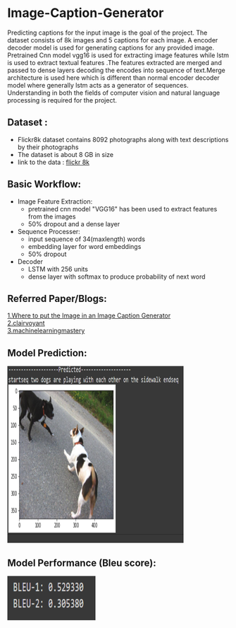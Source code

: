 # Image-Caption-Generator
Predicting  captions for the input image is the goal of the project. The dataset consists of 8k images and 5 captions for each image. A encoder decoder model is used for generating captions for any provided image. Pretrained Cnn model vgg16 is used for extracting image features while lstm is used to extract textual features .The features extracted are merged and passed to dense layers decoding the encodes into sequence of text.Merge architecture is used here which is different than normal encoder decoder model where generally lstm acts as a generator of sequences. Understanding in both the fields of computer vision and natural language processing is required for the project.
## Dataset :<br>
* Flickr8k dataset contains 8092 photographs along with text descriptions by their photographs
* The dataset is about 8 GB in size
* link to the data : [flickr 8k](https://www.kaggle.com/datasets/adityajn105/flickr8k)

## Basic Workflow:
* Image Feature Extraction: <br>
    *  pretrained cnn model "VGG16" has been used to extract features from the images
    *  50% dropout and a dense layer
* Sequence Processer:
    * input sequence of 34(maxlength) words
    * embedding layer for word embeddings
    * 50% dropout
* Decoder
    * LSTM with 256 units
    * dense layer with softmax to produce probability of next word

## Referred Paper/Blogs: <br>
[1.Where to put the Image in an Image Caption Generator](https://arxiv.org/abs/1703.09137)<br>
[2.clairvoyant](https://www.clairvoyant.ai/blog/image-caption-generator)<br>
[3.machinelearningmastery](https://machinelearningmastery.com/develop-a-deep-learning-caption-generation-model-in-python/)<br>

## Model Prediction: <br>

<img src="https://github.com/gourav19102/Image-Caption-Generator/blob/main/images/caption.PNG" width="400" height="400">

## Model Performance (Bleu score): <br>
<img src="https://github.com/gourav19102/Image-Caption-Generator/blob/main/images/bleu.PNG" width="200" height="100">
